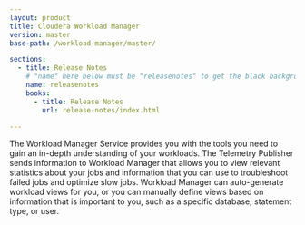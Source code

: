 ```yaml
---
layout: product
title: Cloudera Workload Manager
version: master
base-path: /workload-manager/master/

sections:
  - title: Release Notes
    # "name" here below must be "releasenotes" to get the black background
    name: releasenotes
    books:
      - title: Release Notes
        url: release-notes/index.html

---
```

The Workload Manager Service provides you with the tools you need to
gain an in-depth understanding of your workloads. The Telemetry
Publisher sends information to Workload Manager that allows you to view
relevant statistics about your jobs and information that you can use to
troubleshoot failed jobs and optimize slow jobs. Workload Manager can
auto-generate workload views for you, or you can manually define views
based on information that is important to you, such as a specific
database, statement type, or user.
